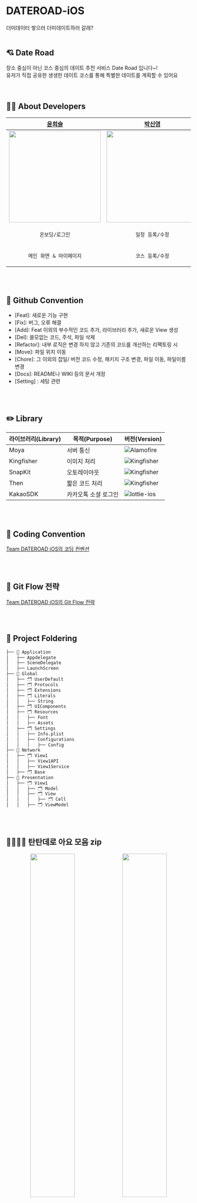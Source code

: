 # DATEROAD-iOS
더미데이터 쌓으러 더미데이트하러 갈래?
<br/><br/>

## 💘 Date Road
<aside>
장소 중심이 아닌 코스 중심의 데이트 추천 서비스 Date Road 입니다~!<br/>
유저가 직접 공유한 생생한 데이트 코스를 통해 특별한 데이트를 계획할 수 있어요

</aside>
<br/><br/>

## 👩‍💻 About Developers
| [윤희슬](https://github.com/seuriseuljjeok) | [박신영](https://github.com/ParkSY0919) | [김민서](https://github.com/kms0233) | [이수민](https://github.com/cirtuare) | 
| --- | --- | --- | --- |
| <img src = "https://github.com/TeamDATEROAD/DATEROAD-iOS/assets/105407130/72952319-f86b-4d67-8e5b-5e13a3846d9d" width = "250" align='center'>| <img src = "https://github.com/TeamDATEROAD/DATEROAD-iOS/assets/105407130/2758c6cf-3171-4c6d-8064-a45fb29f13d7" width = "250" align='center'> | <img src = "https://github.com/TeamDATEROAD/DATEROAD-iOS/assets/105407130/c4d9a4ac-d593-4a57-8a5f-115f3f56089a" width = "250" align='center'> | <img src = "https://github.com/TeamDATEROAD/DATEROAD-iOS/assets/105407130/44841104-0522-4aff-9cdd-9264fbe21b93" width = "250" align='center'> |
|<p align = "center">`온보딩/로그인`|<p align = "center">`일정 등록/수정`|<p align = "center">`코스 상세/둘러보기`|<p align = "center">`데이트 일정`|
|<p align = "center">`메인 화면 & 마이페이지`|<p align = "center">`코스 등록/수정`|<p align = "center">`네비바`|<p align = "center">`포인트 내역 & 본인 열람 코스`|

<br/><br/>


## 🌟 Github Convention
- [Feat]: 새로운 기능 구현
- [Fix]: 버그, 오류 해결
- [Add]: Feat 이외의 부수적인 코드 추가, 라이브러리 추가, 새로운 View 생성
- [Del]: 쓸모없는 코드, 주석, 파일 삭제
- [Refactor]: 내부 로직은 변경 하지 않고 기존의 코드를 개선하는 리팩토링 시
- [Move]: 파일 위치 이동
- [Chore]: 그 이외의 잡일/ 버전 코드 수정, 패키지 구조 변경, 파일 이동, 파일이름 변경
- [Docs]: README나 WIKI 등의 문서 개정
- [Setting] : 세팅 관련
  
<br/><br/>

## ✏️ Library
| 라이브러리(Library) | 목적(Purpose)            | 버전(Version)                                                |
| ------------------- | ------------------------ | ------------------------------------------------------------ |
| Moya           | 서버 통신                | ![Alamofire](https://img.shields.io/badge/Moya-15.0.3-orange) |
| Kingfisher          | 이미지 처리              | ![Kingfisher](https://img.shields.io/badge/Kingfisher-7.12.0-yellow) |
| SnapKit             | 오토레이아웃             | ![Kingfisher](https://img.shields.io/badge/SnapKit-5.7.1-black) |
| Then                | 짧은 코드 처리           | ![Kingfisher](https://img.shields.io/badge/Then-3.0.0-white) |
| KakaoSDK          | 카카오톡 소셜 로그인     | ![lottie-ios](https://img.shields.io/badge/KakaoSDK-2.22.3-green) |

<br/><br/>

## 🍏 Coding Convention
[Team DATEROAD iOS의 코딩 컨벤션](https://hooooooni.notion.site/Code-Convention-d1850cb17ecb4f25b0f73b589f55a6f8?pvs=4)

<br/><br/>


## 🍎 Git Flow 전략
[Team DATEROAD iOS의 Git Flow 전략](https://hooooooni.notion.site/Git-Convention-f7be038b6356437a98337171a3229fe8?pvs=4)

<br/><br/>


## 📂 Project Foldering
```bash
├── 📁 Application
│   ├── Appdelegate
│   ├── SceneDelegate
│   ├── LaunchScreen
├── 📁 Global
│   ├── 🗂️ UserDefault
│   ├── 🗂️ Protocols
│   ├── 🗂️ Extensions
│   ├── 🗂️ Literals
│   │   ├── String
│   ├── 🗂️ UIComponents
│   ├── 🗂️ Resources
│   │   ├── Font
│   │   ├── Assets
│   ├── 🗂️ Settings
│   │   ├── Info.plist
│   │   ├── Configurations
│   │   │   ├── Config
├── 📁 Network
│   ├── 🗂️ View1
│   │   ├── View1API
│   │   ├── View1Service
│   ├── 🗂️ Base
├── 📁 Presentation
│   ├── 🗂️ View1
│   │   ├── 🗂️ Model
│   │   ├── 🗂️ View
│   │   │   ├── 🗂️ Cell
│   │   ├── 🗂️ ViewModel

```

<br/><br/>

## 👨‍👩‍👧‍👧 탄탄데로 아요 모음 zip

<p align="center">  
<img src="https://github.com/TeamDATEROAD/DATEROAD-iOS/assets/105407130/42f3f4fa-ab40-4bea-aaf9-0e2809207dea" align="center" width="49%">  
<img src="https://github.com/TeamDATEROAD/DATEROAD-iOS/assets/105407130/20a830ee-3387-4d08-afbb-717d85cbc335" align="center" width="49%"> 
</p>
<p align="center">  
<img src="https://github.com/TeamDATEROAD/DATEROAD-iOS/assets/105407130/97e4c2b4-d994-450f-9d6a-d404dc6d825b" align="left" width="49%">  
